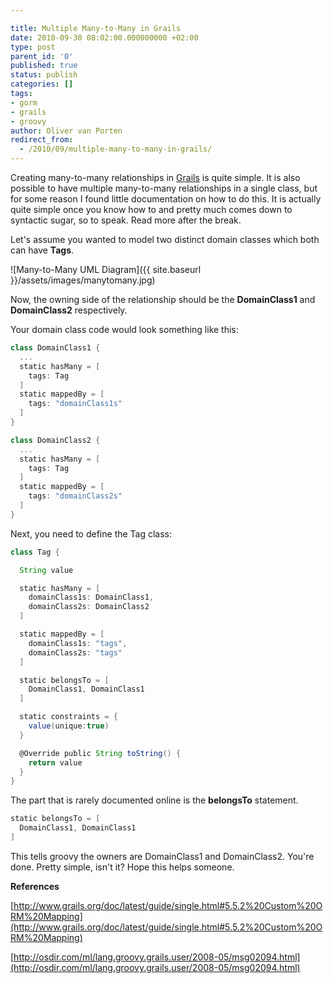 ```yaml
---

title: Multiple Many-to-Many in Grails
date: 2010-09-30 08:02:00.000000000 +02:00
type: post
parent_id: '0'
published: true
status: publish
categories: []
tags:
- gorm
- grails
- groovy
author: Oliver van Porten
redirect_from:
  - /2010/09/multiple-many-to-many-in-grails/
---
```

Creating many-to-many relationships in [Grails](http://www.grails.org) is quite simple. It is also possible to have multiple many-to-many relationships in a single class, but for some reason I found little documentation on how to do this. It is actually quite simple once you know how to and pretty much comes down to syntactic sugar, so to speak. Read more after the break.

Let's assume you wanted to model two distinct domain classes which both can have **Tags**.

![Many-to-Many UML Diagram]({{ site.baseurl }}/assets/images/manytomany.jpg)

Now, the owning side of the relationship should be the **DomainClass1** and **DomainClass2** respectively.

Your domain class code would look something like this:

``` groovy
class DomainClass1 {
  ...
  static hasMany = [
    tags: Tag
  ]
  static mappedBy = [
    tags: "domainClass1s"
  ]
}

class DomainClass2 {
  ...
  static hasMany = [
    tags: Tag
  ]
  static mappedBy = [
    tags: "domainClass2s"
  ]
}
```

Next, you need to define the Tag class:

``` groovy
class Tag {

  String value

  static hasMany = [
    domainClass1s: DomainClass1,
    domainClass2s: DomainClass2
  ]

  static mappedBy = [
    domainClass1s: "tags",
    domainClass2s: "tags"
  ]

  static belongsTo = [
    DomainClass1, DomainClass1
  ]

  static constraints = {
    value(unique:true)
  }

  @Override public String toString() {
    return value
  }
}
```

The part that is rarely documented online is the **belongsTo** statement.

``` groovy
static belongsTo = [
  DomainClass1, DomainClass1
]
```

This tells groovy the owners are DomainClass1 and DomainClass2. You're done. Pretty simple, isn't it? Hope this helps someone.

**References**

[http://www.grails.org/doc/latest/guide/single.html#5.5.2%20Custom%20ORM%20Mapping](http://www.grails.org/doc/latest/guide/single.html#5.5.2%20Custom%20ORM%20Mapping)

[http://osdir.com/ml/lang.groovy.grails.user/2008-05/msg02094.html](http://osdir.com/ml/lang.groovy.grails.user/2008-05/msg02094.html)